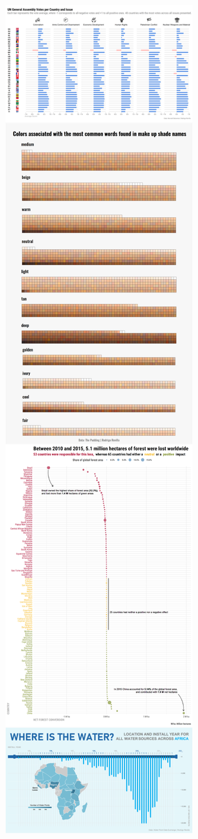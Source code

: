 ![](2021-13/un_votes.png)
![](2021-14/makeup.png)
![](2021-15/deforestation.png)
![](2021-19/africa_water.png)
